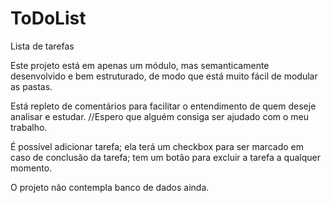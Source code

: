 # ToDoList
Lista de tarefas

Este projeto está em apenas um módulo, mas semanticamente desenvolvido e bem estruturado, de modo que está muito fácil de modular as pastas.

Está repleto de comentários para facilitar o entendimento de quem deseje analisar e estudar. //Espero que alguém consiga ser ajudado com o meu trabalho.

É possível adicionar tarefa; ela terá um checkbox para ser marcado em caso de conclusão da tarefa; tem um botão para excluir a tarefa a qualquer momento.

O projeto não contempla banco de dados ainda.
